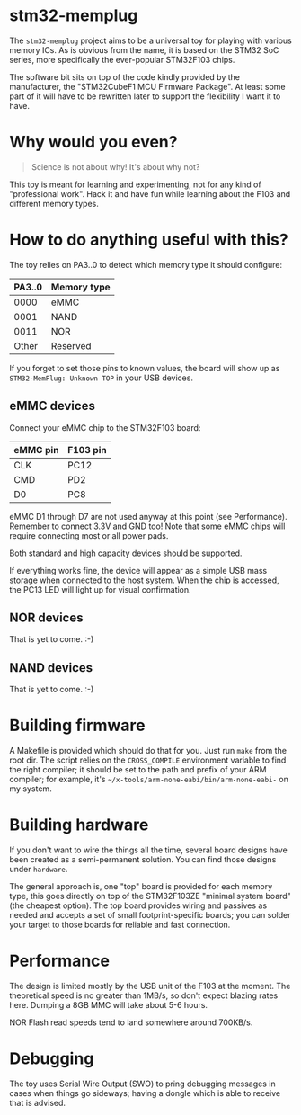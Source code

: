 # stm32-memplug

The `stm32-memplug` project aims to be a universal toy for playing with
various memory ICs. As is obvious from the name, it is based on the STM32
SoC series, more specifically the ever-popular STM32F103 chips.

The software bit sits on top of the code kindly provided by the
manufacturer, the "STM32CubeF1 MCU Firmware Package". At least some part
of it will have to be rewritten later to support the flexibility I want it
to have.

# Why would you even?

> Science is not about why! It's about why not?

This toy is meant for learning and experimenting, not for any kind of
"professional work". Hack it and have fun while learning about the F103
and different memory types.

# How to do anything useful with this?

The toy relies on PA3..0 to detect which memory type it should configure:

PA3..0 | Memory type
-------|------------
  0000 | eMMC
  0001 | NAND
  0011 | NOR
 Other | Reserved

If you forget to set those pins to known values, the board will show up as
`STM32-MemPlug: Unknown TOP` in your USB devices.

## eMMC devices

Connect your eMMC chip to the STM32F103 board:

eMMC pin | F103 pin
---------|---------
     CLK | PC12
     CMD | PD2
      D0 | PC8

eMMC D1 through D7 are not used anyway at this point (see Performance).
Remember to connect 3.3V and GND too! Note that some eMMC chips will require
connecting most or all power pads.

Both standard and high capacity devices should be supported.

If everything works fine, the device will appear as a simple USB mass storage
when connected to the host system. When the chip is accessed, the PC13 LED
will light up for visual confirmation.

## NOR devices

That is yet to come. :-)

## NAND devices

That is yet to come. :-)

# Building firmware

A Makefile is provided which should do that for you. Just run `make` from the
root dir. The script relies on the `CROSS_COMPILE` environment variable to
find the right compiler; it should be set to the path and prefix of your ARM
compiler; for example, it's `~/x-tools/arm-none-eabi/bin/arm-none-eabi-` on my system.

# Building hardware

If you don't want to wire the things all the time, several board designs have been
created as a semi-permanent solution. You can find those designs under `hardware`.

The general approach is, one "top" board is provided for each memory type, this goes
directly on top of the STM32F103ZE "minimal system board" (the cheapest option).
The top board provides wiring and passives as needed and accepts a set of small
footprint-specific boards; you can solder your target to those boards for reliable
and fast connection.

# Performance

The design is limited mostly by the USB unit of the F103 at the moment.
The theoretical speed is no greater than 1MB/s, so don't expect blazing
rates here. Dumping a 8GB MMC will take about 5-6 hours.

NOR Flash read speeds tend to land somewhere around 700KB/s.

# Debugging

The toy uses Serial Wire Output (SWO) to pring debugging messages in cases when
things go sideways; having a dongle which is able to receive that is advised.
